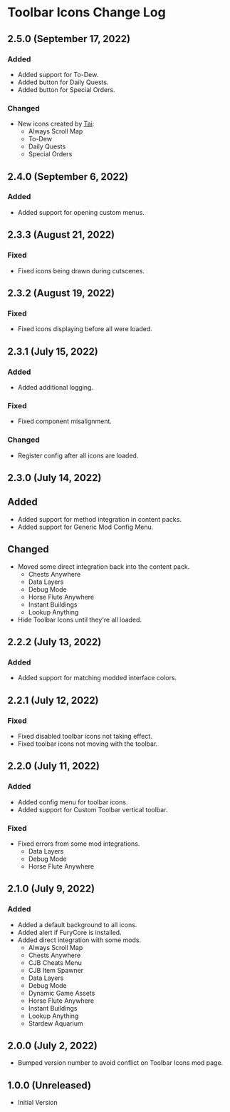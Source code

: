 # Toolbar Icons Change Log

## 2.5.0 (September 17, 2022)

### Added

* Added support for To-Dew.
* Added button for Daily Quests.
* Added button for Special Orders.

### Changed

* New icons created by [Tai](https://www.nexusmods.com/stardewvalley/users/92060238):
    * Always Scroll Map
    * To-Dew
    * Daily Quests
    * Special Orders

## 2.4.0 (September 6, 2022)

### Added

* Added support for opening custom menus.

## 2.3.3 (August 21, 2022)

### Fixed

* Fixed icons being drawn during cutscenes.

## 2.3.2 (August 19, 2022)

### Fixed

* Fixed icons displaying before all were loaded.

## 2.3.1 (July 15, 2022)

### Added

* Added additional logging.

### Fixed

* Fixed component misalignment.

### Changed

* Register config after all icons are loaded.

## 2.3.0 (July 14, 2022)

## Added

* Added support for method integration in content packs.
* Added support for Generic Mod Config Menu.

## Changed

* Moved some direct integration back into the content pack.
    * Chests Anywhere
    * Data Layers
    * Debug Mode
    * Horse Flute Anywhere
    * Instant Buildings
    * Lookup Anything
* Hide Toolbar Icons until they're all loaded.

## 2.2.2 (July 13, 2022)

### Added

* Added support for matching modded interface colors.

## 2.2.1 (July 12, 2022)

### Fixed

* Fixed disabled toolbar icons not taking effect.
* Fixed toolbar icons not moving with the toolbar.

## 2.2.0 (July 11, 2022)

### Added

* Added config menu for toolbar icons.
* Added support for Custom Toolbar vertical toolbar.

### Fixed

* Fixed errors from some mod integrations.
    * Data Layers
    * Debug Mode
    * Horse Flute Anywhere

## 2.1.0 (July 9, 2022)

### Added

* Added a default background to all icons.
* Added alert if FuryCore is installed.
* Added direct integration with some mods.
    * Always Scroll Map
    * Chests Anywhere
    * CJB Cheats Menu
    * CJB Item Spawner
    * Data Layers
    * Debug Mode
    * Dynamic Game Assets
    * Horse Flute Anywhere
    * Instant Buildings
    * Lookup Anything
    * Stardew Aquarium

## 2.0.0 (July 2, 2022)

* Bumped version number to avoid conflict on Toolbar Icons mod page.

## 1.0.0 (Unreleased)

* Initial Version